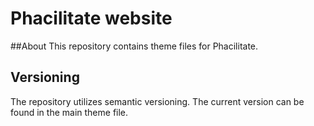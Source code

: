 # Phacilitate website

##About
This repository contains theme files for Phacilitate.

## Versioning

The repository utilizes semantic versioning. The current version can be found in the main theme file.
